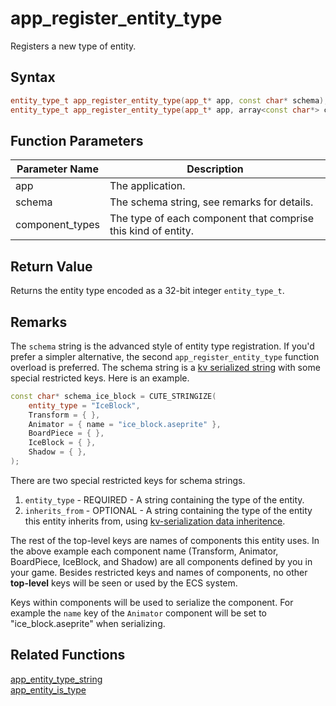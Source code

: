 # app_register_entity_type

Registers a new type of entity.

## Syntax

```cpp
entity_type_t app_register_entity_type(app_t* app, const char* schema);
entity_type_t app_register_entity_type(app_t* app, array<const char*> component_types, const char* entity_type);
```

## Function Parameters

Parameter Name | Description
--- | ---
app | The application.
schema | The schema string, see remarks for details.
component_types | The type of each component that comprise this kind of entity.

## Return Value

Returns the entity type encoded as a 32-bit integer `entity_type_t`.

## Remarks

The `schema` string is the advanced style of entity type registration. If you'd prefer a simpler alternative, the second `app_register_entity_type` function overload is preferred. The schema string is a [kv serialized string](https://github.com/RandyGaul/cute_framework/tree/master/doc/serialization) with some special restricted keys. Here is an example.

```cpp
const char* schema_ice_block = CUTE_STRINGIZE(
	entity_type = "IceBlock",
	Transform = { },
	Animator = { name = "ice_block.aseprite" },
	BoardPiece = { },
	IceBlock = { },
	Shadow = { },
);
```

There are two special restricted keys for schema strings.

1. `entity_type` - REQUIRED - A string containing the type of the entity.
2. `inherits_from` - OPTIONAL - A string containing the type of the entity this entity inherits from, using [kv-serialization data inheritence](https://github.com/RandyGaul/cute_framework/tree/master/doc/serialization).

The rest of the top-level keys are names of components this entity uses. In the above example each component name (Transform, Animator, BoardPiece, IceBlock, and Shadow) are all components defined by you in your game. Besides restricted keys and names of components, no other **top-level** keys will be seen or used by the ECS system.

Keys within components will be used to serialize the component. For example the `name` key of the `Animator` component will be set to "ice_block.aseprite" when serializing.

## Related Functions

[app_entity_type_string](https://github.com/RandyGaul/cute_framework/blob/master/doc/ecs/app_entity_type_string.md)  
[app_entity_is_type](https://github.com/RandyGaul/cute_framework/blob/master/doc/ecs/app_entity_is_type.md)  

